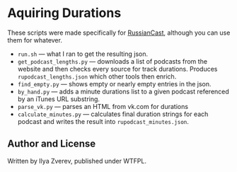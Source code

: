 # Aquiring Durations

These scripts were made specifically for [RussianCast](https://russiancast.club/),
although you can use them for whatever.

* `run.sh` — what I ran to get the resulting json.
* `get_podcast_lengths.py` — downloads a list of podcasts from the website and then
    checks every source for track durations. Produces `rupodcast_lengths.json` which
    other tools then enrich.
* `find_empty.py` — shows empty or nearly empty entries in the json.
* `by_hand.py` — adds a minute durations list to a given podcast referenced by
    an iTunes URL substring.
* `parse_vk.py` — parses an HTML from vk.com for durations
* `calculate_minutes.py` — calculates final duration strings for each podcast
    and writes the result into `rupodcast_minutes.json`.

## Author and License

Written by Ilya Zverev, published under WTFPL.
